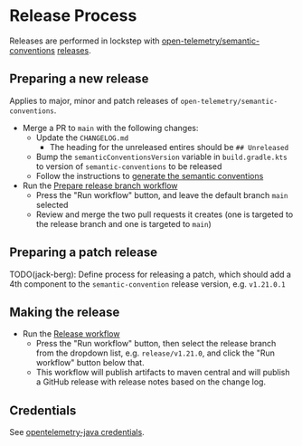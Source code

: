 # Release Process

Releases are performed in lockstep
with [open-telemetry/semantic-conventions](https://github.com/open-telemetry/semantic-conventions) [releases](https://github.com/open-telemetry/semantic-conventions/releases).

## Preparing a new release

Applies to major, minor and patch releases of `open-telemetry/semantic-conventions`.

* Merge a PR to `main` with the following changes:
  * Update the `CHANGELOG.md`
    * The heading for the unreleased entires should be `## Unreleased`
  * Bump the `semanticConventionsVersion` variable in `build.gradle.kts` to version
    of `semantic-conventions` to be released
  * Follow the instructions
    to [generate the semantic conventions](README.md#generating-semantic-conventions)
* Run
  the [Prepare release branch workflow](https://github.com/open-telemetry/semantic-conventions-java/actions/workflows/prepare-release-branch.yml)
  * Press the "Run workflow" button, and leave the default branch `main` selected
  * Review and merge the two pull requests it creates (one is targeted to the release branch and one
    is targeted to `main`)

## Preparing a patch release

TODO(jack-berg): Define process for releasing a patch, which should add a 4th component to
the `semantic-convention` release version, e.g. `v1.21.0.1`

## Making the release

* Run
  the [Release workflow](https://github.com/open-telemetry/semantic-conventions-java/actions/workflows/release.yml)
  * Press the "Run workflow" button, then select the release branch from the dropdown list,
    e.g. `release/v1.21.0`, and click the "Run workflow" button below that.
  * This workflow will publish artifacts to maven central and will publish a GitHub release with
    release notes based on the change log.

## Credentials

See [opentelemetry-java credentials](https://github.com/open-telemetry/opentelemetry-java/blob/main/RELEASING.md#credentials).
